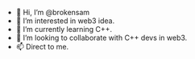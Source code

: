 - 👋 Hi, I’m @brokensam
- 👀 I’m interested in web3 idea. 
- 🌱 I’m currently learning C++. 
- 💞️ I’m looking to collaborate with C++ devs in web3.
- 📫 Direct to me. 

<!---
brokensam/brokensam is a ✨ special ✨ repository because its `README.md` (this file) appears on your GitHub profile.
You can click the Preview link to take a look at your changes.
--->
